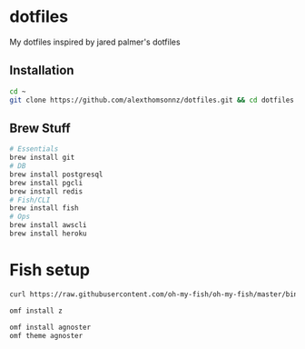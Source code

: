 # dotfiles

My dotfiles inspired by jared palmer's dotfiles

## Installation

```sh
cd ~
git clone https://github.com/alexthomsonnz/dotfiles.git && cd dotfiles && ./sync.sh
```

## Brew Stuff

```bash
# Essentials
brew install git
# DB
brew install postgresql
brew install pgcli
brew install redis
# Fish/CLI
brew install fish
# Ops
brew install awscli
brew install heroku
```

# Fish setup

```bash
curl https://raw.githubusercontent.com/oh-my-fish/oh-my-fish/master/bin/install | fish

omf install z

omf install agnoster
omf theme agnoster
```
